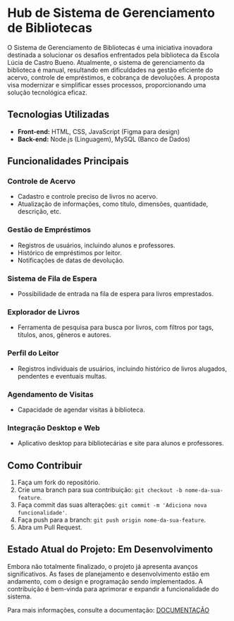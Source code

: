 # Hub de Sistema de Gerenciamento de Bibliotecas

O Sistema de Gerenciamento de Bibliotecas é uma iniciativa inovadora destinada a solucionar os desafios enfrentados pela biblioteca da Escola Lúcia de Castro Bueno. Atualmente, o sistema de gerenciamento da biblioteca é manual, resultando em dificuldades na gestão eficiente do acervo, controle de empréstimos, e cobrança de devoluções. A proposta visa modernizar e simplificar esses processos, proporcionando uma solução tecnológica eficaz.

## Tecnologias Utilizadas

- **Front-end:** HTML, CSS, JavaScript (Figma para design)
- **Back-end:** Node.js (Linguagem), MySQL (Banco de Dados)

## Funcionalidades Principais

### Controle de Acervo

- Cadastro e controle preciso de livros no acervo.
- Atualização de informações, como título, dimensões, quantidade, descrição, etc.

### Gestão de Empréstimos

- Registros de usuários, incluindo alunos e professores.
- Histórico de empréstimos por leitor.
- Notificações de datas de devolução.

### Sistema de Fila de Espera

- Possibilidade de entrada na fila de espera para livros emprestados.

### Explorador de Livros

- Ferramenta de pesquisa para busca por livros, com filtros por tags, títulos, anos, gêneros e autores.

### Perfil do Leitor

- Registros individuais de usuários, incluindo histórico de livros alugados, pendentes e eventuais multas.

### Agendamento de Visitas

- Capacidade de agendar visitas à biblioteca.

### Integração Desktop e Web

- Aplicativo desktop para bibliotecárias e site para alunos e professores.

## Como Contribuir

1. Faça um fork do repositório.
2. Crie uma branch para sua contribuição: `git checkout -b nome-da-sua-feature`.
3. Faça commit das suas alterações: `git commit -m 'Adiciona nova funcionalidade'`.
4. Faça push para a branch: `git push origin nome-da-sua-feature`.
5. Abra um Pull Request.

## Estado Atual do Projeto: Em Desenvolvimento

Embora não totalmente finalizado, o projeto já apresenta avanços significativos. As fases de planejamento e desenvolvimento estão em andamento, com o design e programação sendo implementados. A contribuição é bem-vinda para aprimorar e expandir a funcionalidade do sistema.

Para mais informações, consulte a documentação: [DOCUMENTAÇÃO](link_para_documentacao)
